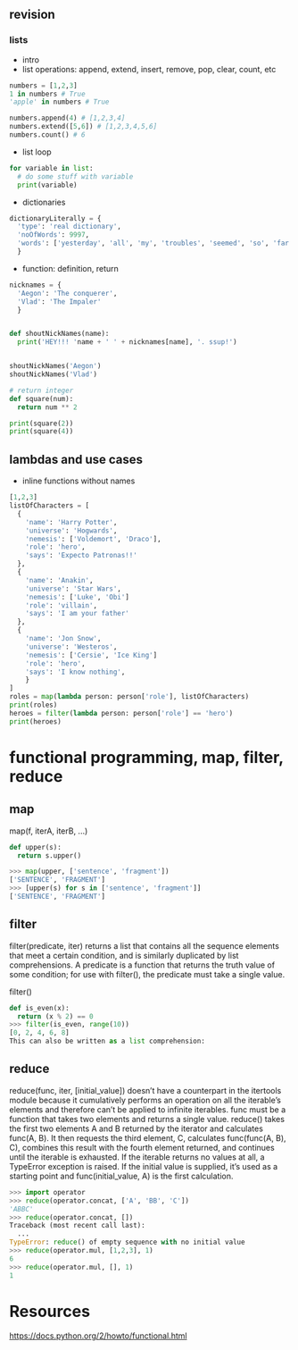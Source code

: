 ## revision

### lists

- intro
- list operations: append, extend, insert, remove, pop, clear, count, etc
```python
numbers = [1,2,3]
1 in numbers # True
'apple' in numbers # True

numbers.append(4) # [1,2,3,4]
numbers.extend([5,6]) # [1,2,3,4,5,6]
numbers.count() # 6

```
- list loop
``` python
for variable in list:
  # do some stuff with variable
  print(variable)

```
- dictionaries
```python
dictionaryLiterally = {
  'type': 'real dictionary',
  'noOfWords': 9997,
  'words': ['yesterday', 'all', 'my', 'troubles', 'seemed', 'so', 'far', 'away']
  }
```

- function: definition, return
```python
nicknames = {
  'Aegon': 'The conquerer',
  'Vlad': 'The Impaler'
  }


def shoutNickNames(name):
  print('HEY!!! 'name + ' ' + nicknames[name], '. ssup!')


shoutNickNames('Aegon')
shoutNickNames('Vlad')

# return integer
def square(num):
  return num ** 2

print(square(2))
print(square(4))
```

## lambdas and use cases
- inline functions without names
```python
[1,2,3]
listOfCharacters = [
  {
    'name': 'Harry Potter',
    'universe': 'Hogwards',
    'nemesis': ['Voldemort', 'Draco'],
    'role': 'hero',
    'says': 'Expecto Patronas!!'
  },
  {
    'name': 'Anakin',
    'universe': 'Star Wars',
    'nemesis': ['Luke', 'Obi']
    'role': 'villain',
    'says': 'I am your father'
  },
  {
    'name': 'Jon Snow',
    'universe': 'Westeros',
    'nemesis': ['Cersie', 'Ice King']
    'role': 'hero',
    'says': 'I know nothing',
    }
]
roles = map(lambda person: person['role'], listOfCharacters)
print(roles)
heroes = filter(lambda person: person['role'] == 'hero')
print(heroes)
```

# functional programming, map, filter, reduce

## map
map(f, iterA, iterB, ...)

```python
def upper(s):
  return s.upper()

>>> map(upper, ['sentence', 'fragment'])
['SENTENCE', 'FRAGMENT']
>>> [upper(s) for s in ['sentence', 'fragment']]
['SENTENCE', 'FRAGMENT']

```

## filter

filter(predicate, iter) returns a list that contains all the sequence elements that meet a certain condition, and is similarly duplicated by list comprehensions. A predicate is a function that returns the truth value of some condition; for use with filter(), the predicate must take a single value.

filter()
```python
def is_even(x):
  return (x % 2) == 0
>>> filter(is_even, range(10))
[0, 2, 4, 6, 8]
This can also be written as a list comprehension:
```

## reduce
reduce(func, iter, [initial_value]) doesn’t have a counterpart in the itertools module because it cumulatively performs an operation on all the iterable’s elements and therefore can’t be applied to infinite iterables. func must be a function that takes two elements and returns a single value. reduce() takes the first two elements A and B returned by the iterator and calculates func(A, B). It then requests the third element, C, calculates func(func(A, B), C), combines this result with the fourth element returned, and continues until the iterable is exhausted. If the iterable returns no values at all, a TypeError exception is raised. If the initial value is supplied, it’s used as a starting point and func(initial_value, A) is the first calculation.

```python
>>> import operator
>>> reduce(operator.concat, ['A', 'BB', 'C'])
'ABBC'
>>> reduce(operator.concat, [])
Traceback (most recent call last):
  ...
TypeError: reduce() of empty sequence with no initial value
>>> reduce(operator.mul, [1,2,3], 1)
6
>>> reduce(operator.mul, [], 1)
1
```

# Resources
https://docs.python.org/2/howto/functional.html
